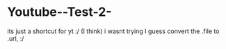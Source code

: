 # Youtube--Test-2-
its just a shortcut for yt :/ (I think)
i wasnt trying
I guess convert the .file to .url, :/
